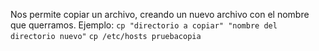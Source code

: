 Nos permite copiar un archivo, creando un nuevo archivo con el nombre que querramos.
Ejemplo: 
`cp "directorio a copiar" "nombre del directorio nuevo"`
`cp /etc/hosts pruebacopia`
